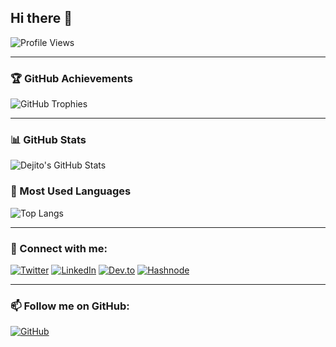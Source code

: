 ## Hi there 👋

<!--
**Dejito/Dejito** is a ✨ _special_ ✨ repository because its `README.md` (this file) appears on your GitHub profile.

Here are some ideas to get you started:

- 🔭 I’m currently working on ...
- 🌱 I’m currently learning ...
- 👯 I’m looking to collaborate on ...
- 🤔 I’m looking for help with ...
- 💬 Ask me about ...
- 📫 How to reach me: ...
- 😄 Pronouns: ...
- ⚡ Fun fact: ...
-->



![Profile Views](https://komarev.com/ghpvc/?username=Dejito&style=flat-square)

---

### 🏆 GitHub Achievements

![GitHub Trophies](https://github-profile-trophy.vercel.app/?username=Dejito&theme=onedark&no-bg=true&no-frame=true&margin-w=15&row=2&column=4)

---

### 📊 GitHub Stats

![Dejito's GitHub Stats](https://github-readme-stats.vercel.app/api?username=Dejito&show_icons=true&theme=radical&hide_title=false)

### 📌 Most Used Languages

![Top Langs](https://github-readme-stats.vercel.app/api/top-langs/?username=Dejito&layout=compact&theme=radical)

---

### 🤝 Connect with me:

[![Twitter](https://img.shields.io/badge/Twitter-%231DA1F2.svg?style=for-the-badge&logo=Twitter&logoColor=white)](https://twitter.com/YOUR_TWITTER)
[![LinkedIn](https://img.shields.io/badge/LinkedIn-%230077B5.svg?style=for-the-badge&logo=linkedin&logoColor=white)](https://www.linkedin.com/in/oladeji-muhammed)
[![Dev.to](https://img.shields.io/badge/DEV.to-%230A0A0A.svg?style=for-the-badge&logo=devdotto&logoColor=white)](https://dev.to/YOUR_DEVTO)
[![Hashnode](https://img.shields.io/badge/Hashnode-2962FF?style=for-the-badge&logo=hashnode&logoColor=white)](https://hashnode.com/@YOUR_HASHNODE)

---

### 📫 Follow me on GitHub:

[![GitHub](https://img.shields.io/github/followers/Dejito?label=Follow&style=social)](https://github.com/Dejito)

